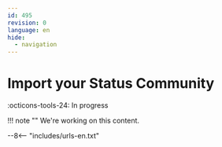 ```yaml
---
id: 495
revision: 0
language: en
hide:
  - navigation
---
```


# Import your Status Community

 :octicons-tools-24: In progress

!!! note ""
     We're working on this content.

--8<-- "includes/urls-en.txt"
